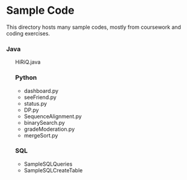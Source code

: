 <h1>Sample Code</h1>

This directory hosts many sample codes, mostly from coursework and coding exercises.

<h3> Java </h3>
<ul>
<il> HiRiQ.java</il
</ul>

<h3> Python </h3>
<ul>
<li> dashboard.py </li>
<li> seeFriend.py </li>
<li> status.py </li>
<li> DP.py </li>
<li> SequenceAlignment.py</li>
<li> binarySearch.py</li>
<li> gradeModeration.py</li>
<li> mergeSort.py</li>
</ul>

<h3> SQL </h3>
<ul>
<li> SampleSQLQueries</li>
<li> SampleSQLCreateTable</li>
</ul>
